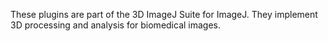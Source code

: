 These plugins are part of the 3D ImageJ Suite for ImageJ. They implement 3D processing and analysis for biomedical images. 
